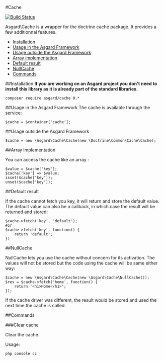 #Cache

[![Build Status](https://travis-ci.org/asgardphp/cache.svg?branch=master)](https://travis-ci.org/asgardphp/cache)

Asgard\Cache is a wrapper for the doctrine cache package. It provides a few additionnal features.

- [Installation](#installation)
- [Usage in the Asgard Framework](#usage-asgard)
- [Usage outside the Asgard Framework](#usage-outside)
- [Array implementation](#array)
- [Default result](#default)
- [NullCache](#nullcache)
- [Commands](#commands)

<a name="installation"></a>
##Installation
**If you are working on an Asgard project you don't need to install this library as it is already part of the standard libraries.**

	composer require asgard/cache 0.*

<a name="usage-asgard"></a>
##Usage in the Asgard Framework
The cache is available through the service:

	$cache = $container['cache'];

<a name="usage-outside"></a>
##Usage outside the Asgard Framework

	$cache = new \Asgard\Cache\Cache(new \Doctrine\Common\Cache\Cache);

<a name="array"></a>
##Array implementation

You can access the cache like an array :

	$value = $cache['key'];
	$cache['key'] => $value;
	isset($cache['key']);
	unset($cache['key']);

<a name="default"></a>
##Default result

If the cache cannot fetch you key, it will return and store the default value. The default value can also be a callback, in which case the result will be returned and stored:

	$cache->fetch('key', 'default');
	#or
	$cache->fetch('key', function() {
		return 'default';
	})

<a name="nullcache"></a>
##NullCache

NullCache lets you use the cache without concern for its activation. The values will not be stored but the code using the cache will be same either way:

	$cache = new \Asgard\Cache\Cache(new \Asgard\Cache\NullCache());
	$res = $cache->fetch('home', function() {
		return '<h1>Home</h1>';
	});

If the cache driver was different, the result would be stored and used the next time the cache is called.

<a name="commands"></a>
##Commands

###Clear cache

Clear the cache.

Usage:

	php console cc